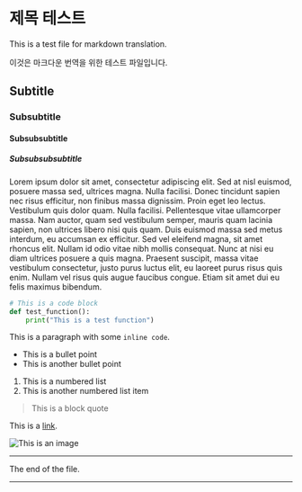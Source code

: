 # 제목 테스트

This is a test file for markdown translation.

이것은 마크다운 번역을 위한 테스트 파일입니다.

## Subtitle

### Subsubtitle

#### Subsubsubtitle

##### Subsubsubsubtitle

Lorem ipsum dolor sit amet, consectetur adipiscing elit. Sed at nisl euismod, posuere massa sed, ultrices magna. Nulla facilisi. Donec tincidunt sapien nec risus efficitur, non finibus massa dignissim. Proin eget leo lectus. Vestibulum quis dolor quam. Nulla facilisi. Pellentesque vitae ullamcorper massa. Nam auctor, quam sed vestibulum semper, mauris quam lacinia sapien, non ultrices libero nisi quis quam. Duis euismod massa sed metus interdum, eu accumsan ex efficitur. Sed vel eleifend magna, sit amet rhoncus elit. Nullam id odio vitae nibh mollis consequat. Nunc at nisi eu diam ultrices posuere a quis magna. Praesent suscipit, massa vitae vestibulum consectetur, justo purus luctus elit, eu laoreet purus risus quis enim. Nullam vel risus quis augue faucibus congue. Etiam sit amet dui eu felis maximus bibendum.

```python
# This is a code block
def test_function():
    print("This is a test function")
```

This is a paragraph with some `inline code`.

* This is a bullet point
* This is another bullet point

1. This is a numbered list
2. This is another numbered list item

> This is a block quote

This is a [link](https://www.example.com).

![This is an image](image.png)

---

The end of the file.

---
